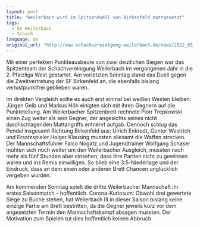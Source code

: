 ```yaml
---
layout: post
title: "Weilerbach wird im Spitzenduell von Birkenfeld mattgesetzt"
tags:
  - SV Weilerbach
  - Schach
language: de
original_url: "http://www.schachvereinigung-weilerbach.de/news/2022_03_13_1.html"
---
```


Mit einer perfekten Punkteausbeute von zwei deutlichen Siegen war das Spitzenteam der Schachvereinigung Weilerbach im vergangenen Jahr in die 2. Pfalzliga West gestartet. Am vorletzten Sonntag stand das Duell gegen die Zweitvertretung der SF Birkenfeld an, die ebenfalls bislang verlustpunktfrei geblieben waren.
<!--more-->

Im direkten Vergleich sollte es auch erst einmal bei weißen Westen bleiben: Jürgen Geib und Markus Höh einigten sich mit ihren Gegnern auf die Punkteteilung. Am Weilerbacher Spitzenbrett rechnete Piotr Trepkowski einen Zug weiter als sein Gegner, der angesichts seines nicht durchschlagenden Mattangriffs entnervt aufgab. Dennoch schlug das Pendel insgesamt Richtung Birkenfeld aus: Ulrich Enkrodt, Gunter Westrich und Ersatzspieler Holger Klausing mussten allesamt die Waffen strecken. Der Mannschaftsführer Falco Nogatz und Jugendtrainer Wolfgang Schaser mühten sich noch weiter um den Weilerbacher Ausgleich, mussten nach mehr als fünf Stunden aber einsehen, dass ihre Partien nicht zu gewinnen waren und ins Remis einwilligen. So blieb eine 3:5-Niederlage und der Eindruck, dass an dem einen oder anderen Brett Chancen unglücklich vergeben wurden.

Am kommenden Sonntag spielt die dritte Weilerbacher Mannschaft ihr erstes Saisonmatch – hoffentlich. Corona-Kuriosum: Obwohl drei gewertete Siege zu Buche stehen, hat Weilerbach III in dieser Saison bislang keine einzige Partie am Brett bestritten, da die Gegner jeweils kurz vor dem angesetzten Termin den Mannschaftskampf absagen mussten. Der Motivation zum Spielen tut dies hoffentlich keinen Abbruch.

